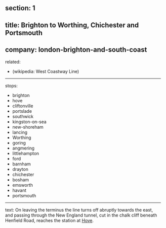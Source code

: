 ﻿section: 1
----
title: Brighton to Worthing, Chichester and Portsmouth
----
company: london-brighton-and-south-coast
----
related:
- (wikipedia: West Coastway Line)
----
stops:
- brighton
- hove
- cliftonville
- portslade
- southwick
- kingston-on-sea
- new-shoreham
- lancing
- Worthing
- goring
- angmering
- littlehampton
- ford
- barnham
- drayton
- chichester
- bosham
- emsworth
- havant
- portsmouth
----
text: On leaving the terminus the line turns off abruptly towards the east, and passing through the New England tunnel, cut in the chalk cliff beneath Henfield Road, reaches the station at [Hove](/stations/hove).

